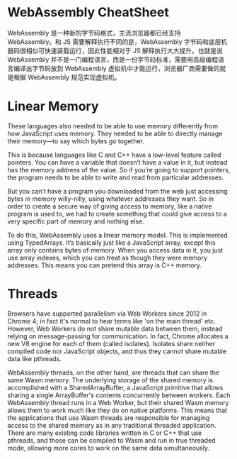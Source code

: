 # WebAssembly CheatSheet

WebAssembly 是一种新的字节码格式，主流浏览器都已经支持 WebAssembly。和 JS 需要解释执行不同的是，WebAssembly 字节码和底层机器码很相似可快速装载运行，因此性能相对于 JS 解释执行大大提升。也就是说 WebAssembly 并不是一门编程语言，而是一份字节码标准，需要用高级编程语言编译出字节码放到 WebAssembly 虚拟机中才能运行，浏览器厂商需要做的就是根据 WebAssembly 规范实现虚拟机。

# Linear Memory

These languages also needed to be able to use memory differently from how JavaScript uses memory. They needed to be able to directly manage their memory—to say which bytes go together.

This is because languages like C and C++ have a low-level feature called pointers. You can have a variable that doesn’t have a value in it, but instead has the memory address of the value. So if you’re going to support pointers, the program needs to be able to write and read from particular addresses.

But you can’t have a program you downloaded from the web just accessing bytes in memory willy-nilly, using whatever addresses they want. So in order to create a secure way of giving access to memory, like a native program is used to, we had to create something that could give access to a very specific part of memory and nothing else.

To do this, WebAssembly uses a linear memory model. This is implemented using TypedArrays. It’s basically just like a JavaScript array, except this array only contains bytes of memory. When you access data in it, you just use array indexes, which you can treat as though they were memory addresses. This means you can pretend this array is C++ memory.

# Threads

Browsers have supported parallelism via Web Workers since 2012 in Chrome 4; in fact it's normal to hear terms like 'on the main thread' etc. However, Web Workers do not share mutable data between them, instead relying on message-passing for communication. In fact, Chrome allocates a new V8 engine for each of them (called isolates). Isolates share neither compiled code nor JavaScript objects, and thus they cannot share mutable data like pthreads.

WebAssembly threads, on the other hand, are threads that can share the same Wasm memory. The underlying storage of the shared memory is accomplished with a SharedArrayBuffer, a JavaScript primitive that allows sharing a single ArrayBuffer's contents concurrently between workers. Each WebAssembly thread runs in a Web Worker, but their shared Wasm memory allows them to work much like they do on native platforms. This means that the applications that use Wasm threads are responsible for managing access to the shared memory as in any traditional threaded application. There are many existing code libraries written in C or C++ that use pthreads, and those can be compiled to Wasm and run in true threaded mode, allowing more cores to work on the same data simultaneously.
